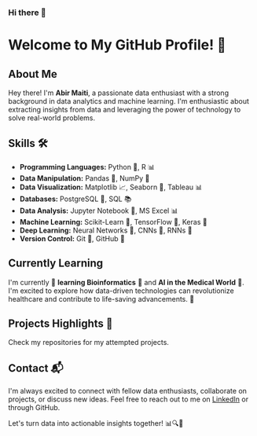### Hi there 👋


# Welcome to My GitHub Profile! 👋

## About Me
Hey there! I'm **Abir Maiti**, a passionate data enthusiast with a strong background in data analytics and machine learning. I'm enthusiastic about extracting insights from data and leveraging the power of technology to solve real-world problems.

## Skills 🛠️
- **Programming Languages:** Python 🐍, R 📊
- **Data Manipulation:** Pandas 🐼, NumPy 🔢
- **Data Visualization:** Matplotlib 📈, Seaborn 🌊, Tableau 📊
- **Databases:** PostgreSQL 🐘, SQL 📚
- **Data Analysis:** Jupyter Notebook 📓, MS Excel 📊
- **Machine Learning:** Scikit-Learn 🤖, TensorFlow 🧠, Keras 🌠
- **Deep Learning:** Neural Networks 🧠, CNNs 📸, RNNs 🔄
- **Version Control:** Git 📜, GitHub 🐙

## Currently Learning
I'm currently 🌿 **learning Bioinformatics** 🧬 and **AI in the Medical World** 🏥. I'm excited to explore how data-driven technologies can revolutionize healthcare and contribute to life-saving advancements. 🌟


## Projects Highlights 🚀
Check my repositories for my attempted projects.

## Contact 📬
I'm always excited to connect with fellow data enthusiasts, collaborate on projects, or discuss new ideas. Feel free to reach out to me on [LinkedIn](https://www.linkedin.com/in/abir-maiti-7584a0201/) or through GitHub.

Let's turn data into actionable insights together! 📊🔍🚀
